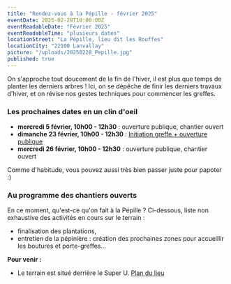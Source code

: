 ```yaml
---
title: "Rendez-vous à la Pépille - février 2025"
eventDate: 2025-02-28T10:00:00Z
eventReadableDate: "Février 2025"
eventReadableTime: "plusieurs dates"
locationStreet: "La Pépille, lieu dit les Rouffes"
locationCity: "22100 Lanvallay"
picture: "/uploads/20250228_Pepille.jpg"
published: true
---
```


On s'approche tout doucement de la fin de l'hiver, il est plus que temps de planter les derniers arbres ! Ici, on se dépêche de finir les derniers travaux d'hiver, et on révise nos gestes techniques pour commencer les greffes. 

<!--more-->

### Les prochaines dates en un clin d'oeil

- **mercredi 5 février, 10h00 - 12h30** : ouverture publique, chantier ouvert
- **dimanche 23 février, 10h00 - 12h30** : [Initiation greffe + ouverture publique](/events/20250223-initiation-greffe/)
- **mercredi 26 février, 10h00 - 12h30** : ouverture publique, chantier ouvert

Comme d'habitude, vous pouvez aussi très bien passer juste pour papoter :)

### Au programme des chantiers ouverts

En ce moment, qu'est-ce qu'on fait à la Pépille ? Ci-dessous, liste non exhaustive des activités en cours sur le terrain :

- finalisation des plantations, 
- entretien de la pépinière : création des prochaines zones pour accueillir les boutures et porte-greffes...

**Pour venir :**

- Le terrain est situé derrière le Super U. [Plan du lieu](https://www.openstreetmap.org/#map=17/48.44885/-2.01522&layers=N)
